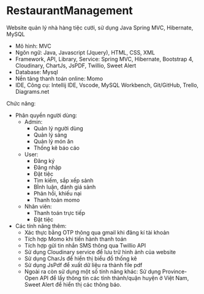 # RestaurantManagement
Website quản lý nhà hàng tiệc cưới, sử dụng Java Spring MVC, Hibernate, MySQL

- Mô hình: MVC 
- Ngôn ngữ:  Java, Javascript (Jquery), HTML, CSS, XML
- Framework, API, Library, Service: Spring MVC, Hibernate, Bootstrap 4, Cloudinary, ChartJs, JsPDF, Twillio, Sweet Alert
- Database: Mysql
- Nền tảng thanh toán online: Momo
- IDE, Công cụ: Intellij IDE, Vscode, MySQL Workbench, Git/GitHub, Trello, Diagrams.net

Chức năng: 
 - Phân quyền người dùng:
     + Admin: 
          + Quản lý người dùng
          + Quản lý sảng
          + Quản lý món ăn
          + Thống kê báo cáo
     + User: 
          + Đăng ký
          + Đăng nhập
          + Đặt tiệc
          + Tìm kiếm, sắp xếp sảnh
          + BÌnh luận, đánh giá sảnh
          + Phản hồi, khiếu nại
          + Thanh toán momo 
     + Nhân viên:
          + Thanh toán trực tiếp
          + Đặt tiệc
- Các tính năng thêm:
   + Xác thực bằng OTP thông qua gmail khi đăng kí tài khoản
   + Tích hợp Momo khi tiến hành thanh toán
   + Tích hợp gửi tin nhắn SMS thông qua Twillio API
   + Sử dụng Cloudinary service để lưu trữ hình ảnh của website
   + Sử dụng CharJs để hiển thị biểu đồ thống kê
   + Sử dụng JsPdf để xuất dữ liệu ra thành file pdf
   + Ngoài ra còn sử dụng một số tính năng khác: Sử dụng Province-Open API để lấy thông tin các tỉnh thành/quận huyện ở Việt Nam, Sweet Alert để hiển thị các thông báo.
